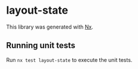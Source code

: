 # layout-state

This library was generated with [Nx](https://nx.dev).

## Running unit tests

Run `nx test layout-state` to execute the unit tests.
